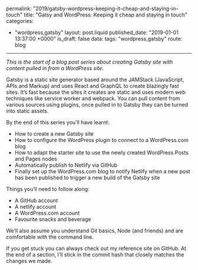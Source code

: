 permalink: "2019/gatsby-wordpress-keeping-it-cheap-and-staying-in-touch"
title: "Gatsy and WordPress: Keeping it cheap and staying in touch"
categories:
  - "wordpress,gatsby"
layout: post.liquid
published_date: "2019-01-01 13:37:00 +0000"
is_draft: false
data:
  tags: "wordpress,gatsby"
  route: blog
---
_This is the start of a blog post series about creating Gatsby site with content pulled in from a WordPress site._

Gatsby is a static site generator based around the JAMStack (JavaScript, APIs and Markup) and uses React and GraphQL to create blazingly fast sites. It’s fast because the sites it creates are static and uses modern web techniques like service worker and webpack. You can pull content from various sources using plugins, once pulled in to Gatsby they can be turned into static assets.

By the end of this series you’ll have learnt:

- How to create a new Gatsby site
- How to configure the WordPress plugin to connect to a WordPress.com blog
- How to adapt the starter site to use the newly created WordPress Posts and Pages nodes
- Automatically publish to Netlify via GitHub
- Finally set up the WordPress.com blog to notify Netlify when a new post has been published to trigger a new build of the Gatsby site

Things you’ll need to follow along:

- A GitHub account
- A netlify account
- A WordPress.com account
- Favourite snacks and beverage

We’ll also assume you understand Git basics, Node (and friends) and are comfortable with the command line. 

If you get stuck you can always check out my reference site on GitHub. At the end of a section, I’ll stick in the commit hash that closely matches the changes we made.